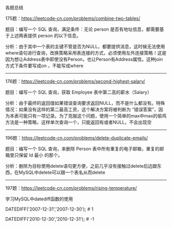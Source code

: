 各题总结

175题：https://leetcode-cn.com/problems/combine-two-tables/

题目：编写一个 SQL 查询，满足条件：无论 person 是否有地址信息，都需要基于上述两表提供 person 的以下信息。

分析：由于其中一个表的主键不管是否为NULL，都要提供消息，这时候无法使用where语句进行查询，改换策略采用表连接的方式，必须使用左外连接策略！这是因为想让Address表中即使没有Person，也让Person有Address属性。这种join方式下条件要写成on ，不能写成where

-----------------------------------------------------------------------------------------------------------------------------------------

176题：https://leetcode-cn.com/problems/second-highest-salary/

题目：编写一个 SQL 查询，获取 Employee 表中第二高的薪水（Salary）

分析：由于最终的返回值如果错误查询要求返回NULL，而不是什么都没有。特殊情况：如果没有这样的第二最高工资，这个解决方案将被判断为 “错误答案”，因为本表可能只有一项记录。为了克服这个问题，使用一个简单的max中max的偷鸡方法是一种策略，这样单次查询一个，只能返回有或者NULL，不会出现空

-----------------------------------------------------------------------------------------------------------------------------------------
196题：https://leetcode-cn.com/problems/delete-duplicate-emails/

题目：编写一个 SQL 查询，来删除 Person 表中所有重复的电子邮箱，重复的邮箱里只保留 Id 最小 的那个。

分析：删除为目标使用delete语句更方便，之前几乎没有接触过delete后边跟东西，在MySQL中delete可以跟一个表名从而delete

-----------------------------------------------------------------------------------------------------------------------------------------

197题：https://leetcode-cn.com/problems/rising-temperature/

学习MySQL中datediff函数的使用

DATEDIFF('2007-12-31','2007-12-30');   # 1

DATEDIFF('2010-12-30','2010-12-31');   # -1

